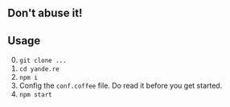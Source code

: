 ## Don't abuse it!

## Usage

0. `git clone ...`
0. `cd yande.re`
0. `npm i`
0. Config the `conf.coffee` file. Do read it before you get started.
0. `npm start`